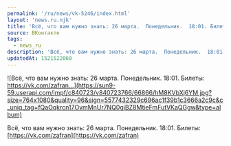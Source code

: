 ```yaml
---
permalink: '/ru/news/vk-5246/index.html'
layout: 'news.ru.njk'
title: 'Всё, что вам нужно знать: 26 марта.  Понедельник.  18:01. Билеты: https://vk.com/zafran…'
source: ВКонтакте
tags:
  - news_ru
description: 'Всё, что вам нужно знать: 26 марта.  Понедельник.  18:01. Билеты: https://vk.com/zafran…'
updatedAt: 1521522060
---
```

![Всё, что вам нужно знать: 26 марта.  Понедельник.  18:01. Билеты: https://vk.com/zafran…](https://sun9-59.userapi.com/impf/c840723/v840723766/66866/hM8KVbXj6YM.jpg?size=764x1080&quality=96&sign=5577432329c696ac1f39b1c3666a2c9c&c_uniq_tag=fQaOqkrcn17OvmMnUr7NQ0gjBZ8MtieFmFutVKaQGgw&type=album)

Всё, что вам нужно знать:
26 марта.
Понедельник.
18:01.
Билеты: [https://vk.com/zafran](https://vk.com/zafran)
